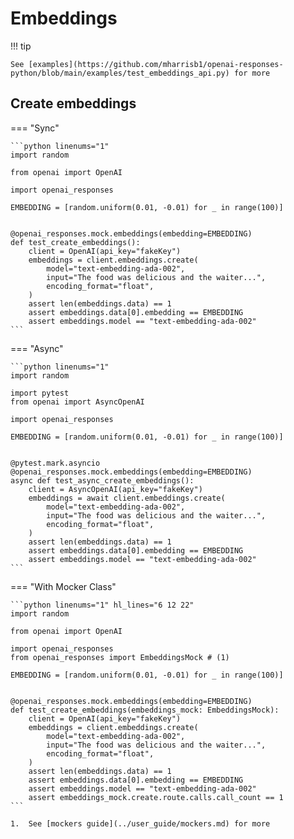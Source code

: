 # Embeddings

!!! tip

    See [examples](https://github.com/mharrisb1/openai-responses-python/blob/main/examples/test_embeddings_api.py) for more

## Create embeddings

=== "Sync"

    ```python linenums="1"
    import random

    from openai import OpenAI

    import openai_responses

    EMBEDDING = [random.uniform(0.01, -0.01) for _ in range(100)]


    @openai_responses.mock.embeddings(embedding=EMBEDDING)
    def test_create_embeddings():
        client = OpenAI(api_key="fakeKey")
        embeddings = client.embeddings.create(
            model="text-embedding-ada-002",
            input="The food was delicious and the waiter...",
            encoding_format="float",
        )
        assert len(embeddings.data) == 1
        assert embeddings.data[0].embedding == EMBEDDING
        assert embeddings.model == "text-embedding-ada-002"
    ```

=== "Async"

    ```python linenums="1"
    import random

    import pytest
    from openai import AsyncOpenAI

    import openai_responses

    EMBEDDING = [random.uniform(0.01, -0.01) for _ in range(100)]


    @pytest.mark.asyncio
    @openai_responses.mock.embeddings(embedding=EMBEDDING)
    async def test_async_create_embeddings():
        client = AsyncOpenAI(api_key="fakeKey")
        embeddings = await client.embeddings.create(
            model="text-embedding-ada-002",
            input="The food was delicious and the waiter...",
            encoding_format="float",
        )
        assert len(embeddings.data) == 1
        assert embeddings.data[0].embedding == EMBEDDING
        assert embeddings.model == "text-embedding-ada-002"
    ```

=== "With Mocker Class"

    ```python linenums="1" hl_lines="6 12 22"
    import random

    from openai import OpenAI

    import openai_responses
    from openai_responses import EmbeddingsMock # (1)

    EMBEDDING = [random.uniform(0.01, -0.01) for _ in range(100)]


    @openai_responses.mock.embeddings(embedding=EMBEDDING)
    def test_create_embeddings(embeddings_mock: EmbeddingsMock):
        client = OpenAI(api_key="fakeKey")
        embeddings = client.embeddings.create(
            model="text-embedding-ada-002",
            input="The food was delicious and the waiter...",
            encoding_format="float",
        )
        assert len(embeddings.data) == 1
        assert embeddings.data[0].embedding == EMBEDDING
        assert embeddings.model == "text-embedding-ada-002"
        assert embeddings_mock.create.route.calls.call_count == 1
    ```

    1.  See [mockers guide](../user_guide/mockers.md) for more

